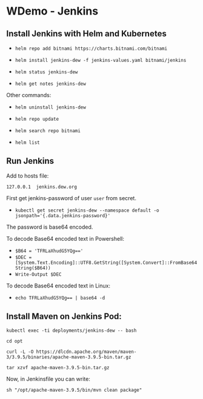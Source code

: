# WDemo - Jenkins

## Install Jenkins with Helm and Kubernetes

- `helm repo add bitnami https://charts.bitnami.com/bitnami`

- `helm install jenkins-dew -f jenkins-values.yaml bitnami/jenkins`

- `helm status jenkins-dew`

- `helm get notes jenkins-dew`

Other commands:

- `helm uninstall jenkins-dew`

- `helm repo update`

- `helm search repo bitnami`

- `helm list`

## Run Jenkins

Add to hosts file:

`127.0.0.1	jenkins.dew.org`

First get jenkins-password of user `user` from secret.

- `kubectl get secret jenkins-dew --namespace default -o jsonpath='{.data.jenkins-password}'`

The password is base64 encoded.

To decode Base64 encoded text in Powershell:

- `$B64 = 'TFRLaXhudG5YQg=='`
- `$DEC = [System.Text.Encoding]::UTF8.GetString([System.Convert]::FromBase64String($B64))`
- `Write-Output $DEC`

To decode Base64 encoded text in Linux:

- `echo TFRLaXhudG5YQg== | base64 -d`

## Install Maven on Jenkins Pod:

`kubectl exec -ti deployments/jenkins-dew -- bash`

`cd opt`

`curl -L -O https://dlcdn.apache.org/maven/maven-3/3.9.5/binaries/apache-maven-3.9.5-bin.tar.gz`

`tar xzvf apache-maven-3.9.5-bin.tar.gz`

Now, in Jenkinsfile you can write:

`sh "/opt/apache-maven-3.9.5/bin/mvn clean package"`

